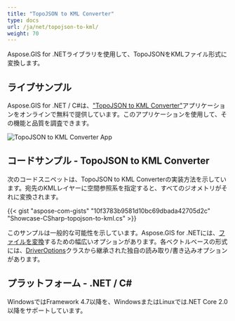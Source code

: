```yaml
---
title: "TopoJSON to KML Converter"
type: docs
url: /ja/net/topojson-to-kml/
weight: 70
---
```


Aspose.GIS for .NETライブラリを使用して、TopoJSONをKMLファイル形式に変換します。

## **ライブサンプル**

Aspose.GIS for .NET / C#は、["TopoJSON to KML Converter"](https://products.aspose.app/gis/conversion/topojson-to-kml)アプリケーションをオンラインで無料で提供しています。このアプリケーションを使用して、その機能と品質を調査できます。

![TopoJSON to KML Converter App](conversion.png)

## **コードサンプル - TopoJSON to KML Converter**

次のコードスニペットは、TopoJSON to KML Converterの実装方法を示しています。宛先のKMLレイヤーに空間参照系を指定すると、すべてのジオメトリがそれに変換されます。 

{{< gist "aspose-com-gists" "10f3783b9581d10bc69dbada42705d2c" "Showcase-CSharp-topojson-to-kml.cs" >}}

このサンプルは一般的な可能性を示しています。Aspose.GIS for .NETには、[ファイルを変換](https://docs.aspose.com/gis/net/vector-layers/)するための幅広いオプションがあります。各ベクトルベースの形式には、[DriverOptions](https://reference.aspose.com/gis/net/aspose.gis/driveroptions)クラスから継承された独自の読み取り/書き込みオプションがあります。

## **プラットフォーム - .NET / C#**

WindowsではFramework 4.7以降を、WindowsまたはLinuxでは.NET Core 2.0以降をサポートしています。
